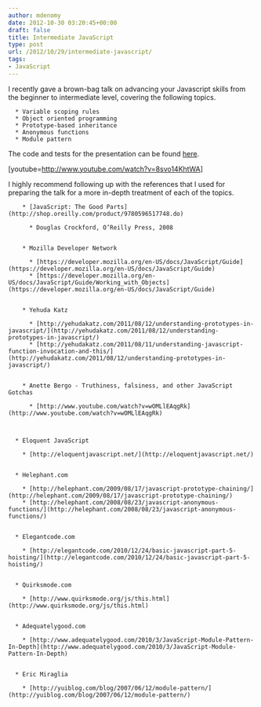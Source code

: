 ```yaml
---
author: mdenomy
date: 2012-10-30 03:20:45+00:00
draft: false
title: Intermediate JavaScript
type: post
url: /2012/10/29/intermediate-javascript/
tags:
- JavaScript
---
```


I recently gave a brown-bag talk on advancing your Javascript skills from the beginner to intermediate level, covering the following topics.



	  * Variable scoping rules
	  * Object oriented programming
	  * Prototype-based inheritance
	  * Anonymous functions
	  * Module pattern

The code and tests for the presentation can be found [here](https://github.com/mdenomy/Intermediate-JavaScript).

[youtube=http://www.youtube.com/watch?v=8svo14KhtWA]

I highly recommend following up with the references that I used for preparing the talk for a more in-depth treatment of each of the topics.




	    * [JavaScript: The Good Parts](http://shop.oreilly.com/product/9780596517748.do)

	      * Douglas Crockford, O’Reilly Press, 2008


	    * Mozilla Developer Network

	      * [https://developer.mozilla.org/en-US/docs/JavaScript/Guide](https://developer.mozilla.org/en-US/docs/JavaScript/Guide)
	      * [https://developer.mozilla.org/en-US/docs/JavaScript/Guide/Working_with_Objects](https://developer.mozilla.org/en-US/docs/JavaScript/Guide)


	    * Yehuda Katz

	      * [http://yehudakatz.com/2011/08/12/understanding-prototypes-in-javascript/](http://yehudakatz.com/2011/08/12/understanding-prototypes-in-javascript/)
	      * [http://yehudakatz.com/2011/08/11/understanding-javascript-function-invocation-and-this/](http://yehudakatz.com/2011/08/12/understanding-prototypes-in-javascript/)


	    * Anette Bergo - Truthiness, falsiness, and other JavaScript Gotchas

	      * [http://www.youtube.com/watch?v=wOMLlEAqgRk](http://www.youtube.com/watch?v=wOMLlEAqgRk)



	  * Eloquent JavaScript

	    * [http://eloquentjavascript.net/](http://eloquentjavascript.net/)


	  * Helephant.com

	    * [http://helephant.com/2009/08/17/javascript-prototype-chaining/](http://helephant.com/2009/08/17/javascript-prototype-chaining/)
	    * [http://helephant.com/2008/08/23/javascript-anonymous-functions/](http://helephant.com/2008/08/23/javascript-anonymous-functions/)


	  * Elegantcode.com

	    * [http://elegantcode.com/2010/12/24/basic-javascript-part-5-hoisting/](http://elegantcode.com/2010/12/24/basic-javascript-part-5-hoisting/)


	  * Quirksmode.com

	    * [http://www.quirksmode.org/js/this.html](http://www.quirksmode.org/js/this.html)


	  * Adequatelygood.com

	    * [http://www.adequatelygood.com/2010/3/JavaScript-Module-Pattern-In-Depth](http://www.adequatelygood.com/2010/3/JavaScript-Module-Pattern-In-Depth)


	  * Eric Miraglia

	    * [http://yuiblog.com/blog/2007/06/12/module-pattern/](http://yuiblog.com/blog/2007/06/12/module-pattern/)



